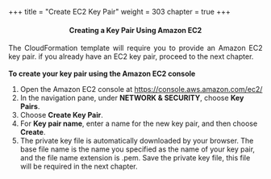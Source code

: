+++
title = "Create EC2 Key Pair"
weight = 303
chapter = true
+++

<center><h4>Creating a Key Pair Using Amazon EC2</h4></center>

<div style="text-align: justify">
    The CloudFormation template will require you to provide an Amazon EC2 key pair. if you already have an EC2 key pair, proceed to the next chapter.<br />
</div>

<div style="text-align: left">
    <br/>
    <b>To create your key pair using the Amazon EC2 console</b>
    <ol>
        <li>Open the Amazon EC2 console at <a href="https://console.aws.amazon.com/ec2/">https://console.aws.amazon.com/ec2/</a>
        </li>
        <li>In the navigation pane, under <b>NETWORK & SECURITY</b>, choose <b>Key Pairs</b>.
        <li>Choose <b>Create Key Pair</b>.</li>
        <li>For <b>Key pair name</b>, enter a name for the new key pair, and then choose <b>Create</b>.</li>
        <li>The private key file is automatically downloaded by your browser. The base file name is the name you specified as the name of your key pair, and the file name extension is .pem. Save the private key file, this file will be required in the next chapter.</li>
    </ol>

</div>